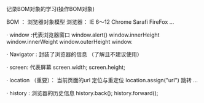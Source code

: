 
记录BOM对象的学习(操作BOM对象)

BOM ： 浏览器对象模型
    浏览器： IE 6～12
            Chrome
            Sarafi
            FireFox
            ...

· window :代表浏览器窗口
    window.alert()
    window.innerHeight
    window.innerWeight
    window.outerHeight
    window.

· Navigator : 封装了浏览器的信息 （了解且不建议使用）


· screen: 代表屏幕
    screen.width;
    screen.height;


·   location （重要）： 当前页面的url
         定位与重定位
         location.assign("url")  跳转
            ...
   

·  history : 浏览器的历史信息
            history.back();
            history.forward();